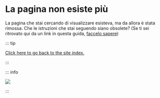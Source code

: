 # La pagina non esiste più

La pagina che stai cercando di visualizzare esisteva, ma da allora è stata rimossa. Che le istruzioni che stai seguendo siano obsolete? (Se ti sei ritrovato qui da un link in questa guida, [faccelo sapere](https://github.com/hacks-guide/Guide_Wii/issues))

::: tip

[Click here to go back to the site index.](site-navigation)

:::

::: info

![](https://http.cat/410)

:::
